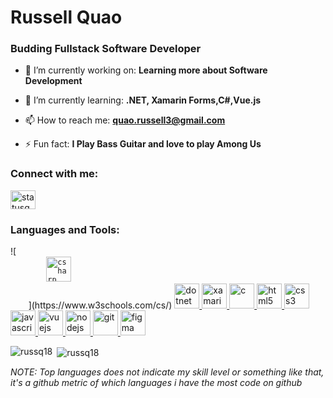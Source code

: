 <h1 align="left">Russell Quao</h1>
<h3 align="left">Budding Fullstack Software Developer</h3>

- 🔭 I’m currently working on: **Learning more about Software Development**

- 🌱 I’m currently learning: **.NET, Xamarin Forms,C#,Vue.js**

- 📫 How to reach me: **quao.russell3@gmail.com**

- ⚡ Fun fact: **I Play Bass Guitar and love to play Among Us**

<h3 align="left">Connect with me:</h3>
<p align="left">
    <a href="https://dev.to/statusqua0" target="blank">
        <img align="center" src="https://cdn.jsdelivr.net/npm/simple-icons@3.0.1/icons/dev-dot-to.svg" alt="statusqua0" height="30" width="40" />
    </a>
</p>

<h3 align="left">Languages and Tools:</h3>
<p align="left">
    ![<code> 
        <img src="https://devicons.github.io/devicon/devicon.git/icons/csharp/csharp-original.svg" alt="csharp" width="40" height="40"/> 
    </code>](https://www.w3schools.com/cs/) 
    <a href="https://dotnet.microsoft.com/" target="_blank"> 
        <img src="https://devicons.github.io/devicon/devicon.git/icons/dot-net/dot-net-original-wordmark.svg" alt="dotnet" width="40" height="40"/> 
    </a>
    <a href="https://dotnet.microsoft.com/apps/xamarin" target="_blank"> 
        <img src="https://raw.githubusercontent.com/detain/svg-logos/780f25886640cef088af994181646db2f6b1a3f8/svg/xamarin.svg" alt="xamarin" width="40" height="40"/> 
    </a>  
    <a href="https://www.cprogramming.com/" target="_blank"> 
        <img src="https://devicons.github.io/devicon/devicon.git/icons/c/c-original.svg" alt="c" width="40" height="40"/> 
    </a> 
    <a href="https://www.w3.org/html/" target="_blank"> 
        <img src="https://devicons.github.io/devicon/devicon.git/icons/html5/html5-original-wordmark.svg" alt="html5" width="40" height="40"/> 
    </a> 
    <a href="https://www.w3schools.com/css/" target="_blank"> 
        <img src="https://devicons.github.io/devicon/devicon.git/icons/css3/css3-original-wordmark.svg" alt="css3" width="40" height="40"/> 
    </a>
    <a href="https://developer.mozilla.org/en-US/docs/Web/JavaScript" target="_blank"> 
        <img src="https://devicons.github.io/devicon/devicon.git/icons/javascript/javascript-original.svg" alt="javascript" width="40" height="40"/> 
    </a> 
    <a href="https://vuejs.org/" target="_blank"> 
        <img src="https://devicons.github.io/devicon/devicon.git/icons/vuejs/vuejs-original-wordmark.svg" alt="vuejs" width="40" height="40"/> 
    </a> 
    <a href="https://nodejs.org" target="_blank"> 
        <img src="https://devicons.github.io/devicon/devicon.git/icons/nodejs/nodejs-original-wordmark.svg" alt="nodejs" width="40" height="40"/> 
    </a> 
    <a href="https://git-scm.com/" target="_blank"> 
        <img src="https://www.vectorlogo.zone/logos/git-scm/git-scm-icon.svg" alt="git" width="40" height="40"/> 
    </a> 
    <a href="https://www.figma.com/" target="_blank"> 
        <img src="https://www.vectorlogo.zone/logos/figma/figma-icon.svg" alt="figma" width="40" height="40"/> 
    </a> 
</p>

<p><img align="left" src="https://github-readme-stats.vercel.app/api/top-langs?username=russq18&show_icons=true&locale=en&layout=compact&theme=radical" alt="russq18" /></p>

<p>&nbsp;<img align="center" src="https://github-readme-stats.vercel.app/api?username=russq18&show_icons=true&locale=en&theme=radical" alt="russq18" /></p>

_NOTE: Top languages does not indicate my skill level or something like that, it's a github metric of which languages i have the most code on github_
